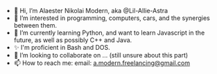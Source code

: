- 👋 Hi, I’m Alaester Nikolai Modern, aka @Lil-Allie-Astra
- 👀 I’m interested in programming, computers, cars, and the synergies between them.
- 🌱 I’m currently learning Python, and want to learn Javascript in the future, as well as possibly C++ and Java.
- ✨ I'm proficient in Bash and DOS.
- 💞️ I’m looking to collaborate on ... (still unsure about this part)
- 📫 How to reach me: email: a.modern.freelancing@gmail.com

<!---
Lil-Allie-Astra/Lil-Allie-Astra is a ✨ special ✨ repository because its `README.md` (this file) appears on your GitHub profile.
You can click the Preview link to take a look at your changes.
--->
